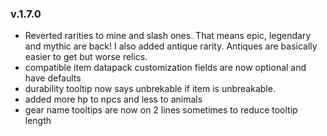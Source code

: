 ### v.1.7.0

+ Reverted rarities to mine and slash ones. That means epic, legendary and mythic are back! I also added antique rarity.
Antiques are basically easier to get but worse relics.
+ compatible item datapack customization fields are now optional and have defaults
+ durability tooltip now says unbrekable if item is unbreakable.
+ added more hp to npcs and less to animals
+ gear name tooltips are now on 2 lines sometimes to reduce tooltip length
